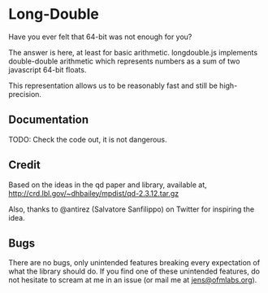 Long-Double
================================================================================

Have you ever felt that 64-bit was not enough for you?

The answer is here, at least for basic arithmetic. longdouble.js implements
double-double arithmetic which represents numbers as a sum of two javascript
64-bit floats.

This representation allows us to be reasonably fast and still be high-precision.


Documentation
---------------------------------------------------------------------------------

TODO: Check the code out, it is not dangerous.


Credit
--------------------------------------------------------------------------------

Based on the ideas in the qd paper and library, available at, http://crd.lbl.gov/~dhbailey/mpdist/qd-2.3.12.tar.gz

Also, thanks to @antirez (Salvatore Sanfilippo) on Twitter for inspiring the
idea.


Bugs
---------------------------------------------------------------------------------

There are no bugs, only unintended features breaking every expectation of what
the library should do. If you find one of these unintended features, do not
hesitate to scream at me in an issue (or mail me at jens@ofmlabs.org).

